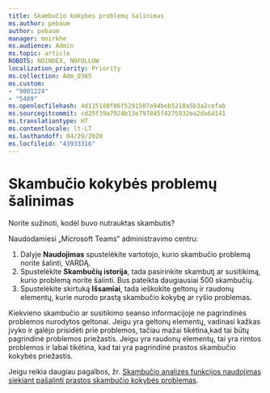 ```yaml
---
title: Skambučio kokybės problemų šalinimas
ms.author: pebaum
author: pebaum
manager: mnirkhe
ms.audience: Admin
ms.topic: article
ROBOTS: NOINDEX, NOFOLLOW
localization_priority: Priority
ms.collection: Adm_O365
ms.custom:
- "9001224"
- "5489"
ms.openlocfilehash: 4d115188f86f5291507a94beb5218a5b3a2cefab
ms.sourcegitcommit: cd25f39a7924b13e797845f4275932ea2da64141
ms.translationtype: HT
ms.contentlocale: lt-LT
ms.lasthandoff: 04/29/2020
ms.locfileid: "43933316"
---
```

# <a name="troubleshoot-call-quality-problems"></a>Skambučio kokybės problemų šalinimas

Norite sužinoti, kodėl buvo nutrauktas skambutis?

Naudodamiesi „Microsoft Teams“ administravimo centru:

1. Dalyje **Naudojimas** spustelėkite vartotojo, kurio skambučio problemą norite šalinti, VARDĄ.
2. Spustelėkite **Skambučių istorija**, tada pasirinkite skambutį ar susitikimą, kurio problemą norite šalinti. Bus pateikta daugiausiai 500 skambučių.
3. Spustelėkite skirtuką **Išsamiai**, tada ieškokite geltonų ir raudonų elementų, kurie nurodo prastą skambučio kokybę ar ryšio problemas.

Kiekvieno skambučio ar susitikimo seanso informacijoje ne pagrindinės problemos nurodytos geltonai. Jeigu yra geltonų elementų, vadinasi kažkas įvyko ir galėjo prisidėti prie problemos, tačiau mažai tikėtina,kad tai būtų pagrindinė problemos priežastis. Jeigu yra raudonų elementų, tai yra rimtos problemos ir labai tikėtina, kad tai yra pagrindinė prastos skambučio kokybės priežastis.

Jeigu reikia daugiau pagalbos, žr. [Skambučio analizės funkcijos naudojimas siekiant pašalinti prastos skambučio kokybės problemas](https://docs.microsoft.com/microsoftteams/use-call-analytics-to-troubleshoot-poor-call-quality#troubleshoot-call-quality-problems-using-call-analytics).
